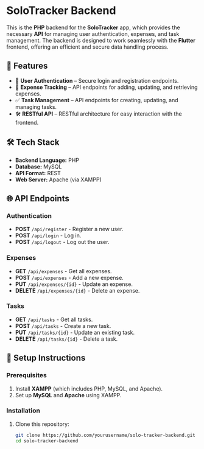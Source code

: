 # SoloTracker Backend

This is the **PHP** backend for the **SoloTracker** app, which provides the necessary **API** for managing user authentication, expenses, and task management. The backend is designed to work seamlessly with the **Flutter** frontend, offering an efficient and secure data handling process.

## 🚀 Features

- 🔐 **User Authentication** – Secure login and registration endpoints.
- 💸 **Expense Tracking** – API endpoints for adding, updating, and retrieving expenses.
- ✅ **Task Management** – API endpoints for creating, updating, and managing tasks.
- 🛠 **RESTful API** – RESTful architecture for easy interaction with the frontend.

## 🛠 Tech Stack

- **Backend Language:** PHP
- **Database:** MySQL
- **API Format:** REST
- **Web Server:** Apache (via XAMPP)

## 🌐 API Endpoints

### Authentication

- **POST** `/api/register` - Register a new user.
- **POST** `/api/login` - Log in.
- **POST** `/api/logout` - Log out the user.

### Expenses

- **GET** `/api/expenses` - Get all expenses.
- **POST** `/api/expenses` - Add a new expense.
- **PUT** `/api/expenses/{id}` - Update an expense.
- **DELETE** `/api/expenses/{id}` - Delete an expense.

### Tasks

- **GET** `/api/tasks` - Get all tasks.
- **POST** `/api/tasks` - Create a new task.
- **PUT** `/api/tasks/{id}` - Update an existing task.
- **DELETE** `/api/tasks/{id}` - Delete a task.

## 🔧 Setup Instructions

### Prerequisites

1. Install **XAMPP** (which includes PHP, MySQL, and Apache).
2. Set up **MySQL** and **Apache** using XAMPP.

### Installation

1. Clone this repository:
   ```sh
   git clone https://github.com/yourusername/solo-tracker-backend.git
   cd solo-tracker-backend

